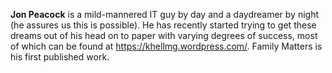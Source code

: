 **Jon Peacock** is a mild-mannered IT guy by day and a daydreamer by
night (he assures us this is possible). He has recently started trying
to get these dreams out of his head on to paper with varying degrees of
success, most of which can be found at <https://khellmg.wordpress.com/>.
Family Matters is his first published work.